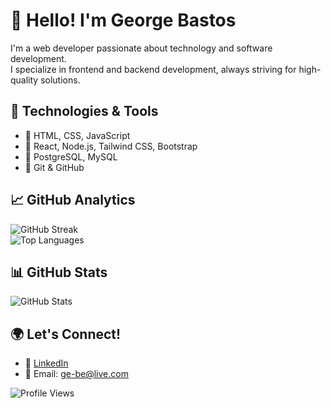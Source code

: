 # 👋 Hello! I'm George Bastos  

I'm a web developer passionate about technology and software development.  
I specialize in frontend and backend development, always striving for high-quality solutions.  

## 🚀 Technologies & Tools  
- 🔹 HTML, CSS, JavaScript  
- 🔹 React, Node.js, Tailwind CSS, Bootstrap  
- 🔹 PostgreSQL, MySQL  
- 🔹 Git & GitHub  

## 📈 GitHub Analytics  

![GitHub Streak](https://streak-stats.demolab.com/?user=GeorgeBastosFerreiraFH&theme=dark&hide_border=true)  
![Top Languages](https://github-readme-stats.vercel.app/api/top-langs/?username=GeorgeBastosFerreiraFH&layout=compact&theme=dark)  

## 📊 GitHub Stats  
![GitHub Stats](https://github-readme-stats.vercel.app/api?username=GeorgeBastosFerreiraFH&show_icons=true&theme=dark)  

## 🌍 Let's Connect!  
- 💼 [LinkedIn](https://www.linkedin.com/in/ge-be88/)  
- 📧 Email: ge-be@live.com

![Profile Views](https://komarev.com/ghpvc/?username=GeorgeBastosFerreiraFH&color=blue)  
